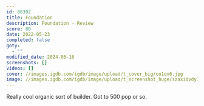 ```yaml
---
id: 88392
title: Foundation
description: Foundation - Review
score: 80
date: 2022-05-23
completed: false
goty:
  - ""
modified_date: 2024-08-16
screenshots: []
videos: []
cover: //images.igdb.com/igdb/image/upload/t_cover_big/co1qv6.jpg
image: //images.igdb.com/igdb/image/upload/t_screenshot_huge/szaxidvdy7ibwuqfzexe.jpg
---
```

Really cool organic sort of builder. Got to 500 pop or so.